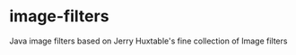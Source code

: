 image-filters
=============

Java image filters based on Jerry Huxtable's fine collection of Image filters